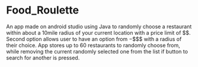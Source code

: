 # Food_Roulette
An app made on android studio using Java to randomly choose a restaurant within about a 10mile radius of your current location with a price limit of $$. Second option allows user to have an option from $-$$$$ with a radius of their choice. App stores up to 60 restaurants to randomly choose from, while removing the current randomly selected one from the list if button to search for another is pressed.
